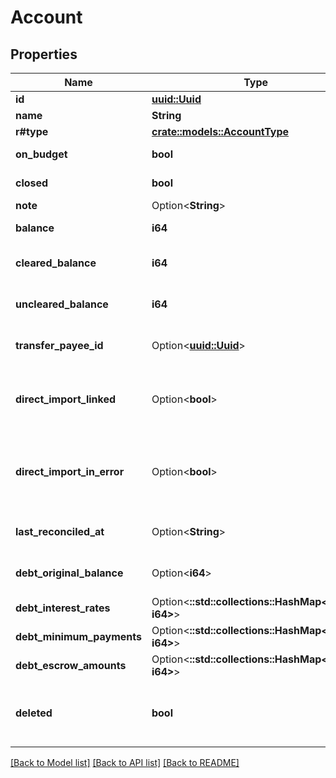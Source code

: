 # Account

## Properties

Name | Type | Description | Notes
------------ | ------------- | ------------- | -------------
**id** | [**uuid::Uuid**](uuid::Uuid.md) |  | 
**name** | **String** |  | 
**r#type** | [**crate::models::AccountType**](AccountType.md) |  | 
**on_budget** | **bool** | Whether this account is on budget or not | 
**closed** | **bool** | Whether this account is closed or not | 
**note** | Option<**String**> |  | [optional]
**balance** | **i64** | The current balance of the account in milliunits format | 
**cleared_balance** | **i64** | The current cleared balance of the account in milliunits format | 
**uncleared_balance** | **i64** | The current uncleared balance of the account in milliunits format | 
**transfer_payee_id** | Option<[**uuid::Uuid**](uuid::Uuid.md)> | The payee id which should be used when transferring to this account | 
**direct_import_linked** | Option<**bool**> | Whether or not the account is linked to a financial institution for automatic transaction import. | [optional]
**direct_import_in_error** | Option<**bool**> | If an account linked to a financial institution (direct_import_linked=true) and the linked connection is not in a healthy state, this will be true. | [optional]
**last_reconciled_at** | Option<**String**> | A date/time specifying when the account was last reconciled. | [optional]
**debt_original_balance** | Option<**i64**> | The original debt/loan account balance, specified in milliunits format. | [optional]
**debt_interest_rates** | Option<**::std::collections::HashMap<String, i64>**> |  | [optional]
**debt_minimum_payments** | Option<**::std::collections::HashMap<String, i64>**> |  | [optional]
**debt_escrow_amounts** | Option<**::std::collections::HashMap<String, i64>**> |  | [optional]
**deleted** | **bool** | Whether or not the account has been deleted.  Deleted accounts will only be included in delta requests. | 

[[Back to Model list]](../README.md#documentation-for-models) [[Back to API list]](../README.md#documentation-for-api-endpoints) [[Back to README]](../README.md)


